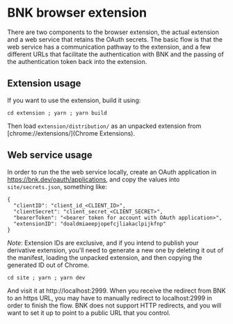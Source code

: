 # BNK browser extension

There are two components to the browser extension, the actual extension and a web service that retains the OAuth secrets.  The basic flow is that the web service has a communication pathway to the extension, and a few different URLs that facilitate the authentication with BNK and the passing of the authentication token back into the extension.

## Extension usage

If you want to use the extension, build it using:

```
cd extension ; yarn ; yarn build
```

Then load `extension/distribution/` as an unpacked extension from [chrome://extensions/](Chrome Extensions).

## Web service usage

In order to run the the web service locally, create an OAuth application in https://bnk.dev/oauth/applications, and copy the values into `site/secrets.json`, something like:

```
{
  "clientID": "client_id_<CLIENT_ID>",
  "clientSecret": "client_secret_<CLIENT_SECRET>",
  "bearerToken": "<bearer token for account with OAuth application>",
  "extensionID": "doaldmiaeepjopefcjliakaclpijkfnp"
}
```

_Note_: Extension IDs are exclusive, and if you intend to publish your derivative extension, you'll need to generate a new one by deleting it out of the manifest, loading the unpacked extension, and then copying the generated ID out of Chrome.

```
cd site ; yarn ; yarn dev
```

And visit it at http://localhost:2999.  When you receive the redirect from BNK to an https URL, you may have to manually redirect to localhost:2999 in order to finish the flow.  BNK does not support HTTP redirects, and you will want to set it up to point to a public URL that you control.